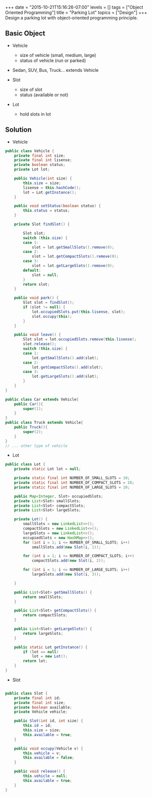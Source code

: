 +++
date = "2015-10-21T15:16:26-07:00"
levels = []
tags = ["Object Oriented Programming"]
title = "Parking Lot"
topics = ["Design"]
+++
Design a parking lot with object-oriented programming principle.

<!--more-->

## Basic Object

- Vehicle
	- size of vehicle (small, medium, large)
	- status of vehicle (run or parked)
- Sedan, SUV, Bus, Truck... extends Vehicle

- Slot
	- size of slot
	- status (available or not)

- Lot
	- hold slots in lot 

<!--more-->

## Solution
- Vehicle

```java
public class Vehicle {
	private final int size;
	private final int lisense;
	private boolean status;
	private Lot lot;

	public Vehicle(int size) {
		this.size = size;
		lisense = this.hashCode();
		lot = Lot.getInstance();
	}

	public void setStatus(boolean status) {
		this.status = status;
	}

	private Slot findSlot() {

		Slot slot;
		switch (this.size) {
		case 1:
			slot = lot.getSmallSlots().remove(0);
		case 2:
			slot = lot.getCompactSlots().remove(0);
		case 3:
			slot = lot.getLargeSlots().remove(0);
		default:
			slot = null;
		}
		return slot;
	}

	public void park() {
		Slot slot = findSlot();
		if (slot != null) {
			lot.occupiedSlots.put(this.lisense, slot);
			slot.occupy(this);
		}
	}

	public void leave() {
		Slot slot = lot.occupiedSlots.remove(this.lisense);
		slot.release();
		switch (this.size) {
		case 1:
			lot.getSmallSlots().add(slot);
		case 2:
			lot.getCompactSlots().add(slot);
		case 3:
			lot.getLargeSlots().add(slot);
		}
	}
}

public class Car extends Vehicle{
	public Car(){
		super(1);		
	}
}
public class Truck extends Vehicle{
	public Truck(){
		super(2);		
	}
}
// ... other type of vehicle
```
- Lot

```java
public class Lot {
	private static Lot lot = null;

	private static final int NUMBER_OF_SMALL_SLOTS = 10;
	private static final int NUMBER_OF_COMPACT_SLOTS = 10;
	private static final int NUMBER_OF_LARGE_SLOTS = 10;

	public Map<Integer, Slot> occupiedSlots;
	private List<Slot> smallSlots;
	private List<Slot> compactSlots;
	private List<Slot> largeSlots;

	private Lot() {
		smallSlots = new LinkedList<>();
		compactSlots = new LinkedList<>();
		largeSlots = new LinkedList<>();
		occupiedSlots = new HashMap<>();
		for (int i = 1; i <= NUMBER_OF_SMALL_SLOTS; i++)
			smallSlots.add(new Slot(i, 1));

		for (int i = 1; i <= NUMBER_OF_COMPACT_SLOTS; i++)
			compactSlots.add(new Slot(i, 2));

		for (int i = 1; i <= NUMBER_OF_LARGE_SLOTS; i++)
			largeSlots.add(new Slot(i, 3));

	}

	public List<Slot> getSmallSlots() {
		return smallSlots;
	}

	public List<Slot> getCompactSlots() {
		return compactSlots;
	}

	public List<Slot> getLargeSlots() {
		return largeSlots;
	}

	public static Lot getInstance() {
		if (lot == null)
			lot = new Lot();
		return lot;
	}
}
```
- Slot

```java

public class Slot {
	private final int id;
	private final int size;
	private boolean available;
	private Vehicle vehicle;

	public Slot(int id, int size) {
		this.id = id;
		this.size = size;
		this.available = true;
	}

	public void occupy(Vehicle v) {
		this.vehicle = v;
		this.available = false;
	}

	public void release() {
		this.vehicle = null;
		this.available = true;
	}
}
```
